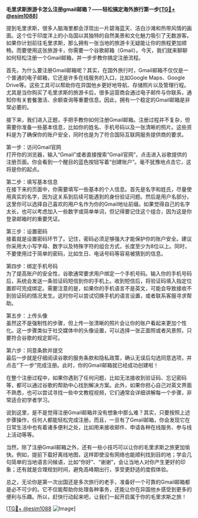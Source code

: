 **毛里求斯旅游卡怎么注册gmail邮箱？——轻松搞定海外旅行第一步[[TG💪+ @esim1088](https://t.me/s/esim1088)]**

提到毛里求斯，很多人脑海里都会浮现出一片碧海蓝天、洁白沙滩和热带风情的画面。这个位于印度洋上的小岛国以其独特的自然美景和文化魅力吸引了无数游客。如果你计划前往毛里求斯，那么拥有一张当地的旅游卡无疑能让你的旅程更加顺畅。而要使用这张旅游卡，你需要一个谷歌邮箱（Gmail）。今天，我们就来聊聊如何轻松注册一个Gmail邮箱，并一步步教你搞定注册流程。

首先，为什么要注册Gmail邮箱呢？其实，在国外旅行时，Gmail邮箱不仅仅是一个普通的电子邮箱，它还是许多在线服务的入口，比如Google Maps、Google Drive等。这些工具可以帮助你在异国他乡更好地导航、存储照片以及管理行程。尤其是当你购买了毛里求斯的旅游卡后，很多运营商会通过电子邮件与你联系，通知你有关套餐激活、余额查询等重要信息。因此，拥有一个稳定的Gmail邮箱是非常必要的。

接下来，我们进入正题，手把手教你如何注册Gmail邮箱。注册过程并不复杂，但需要你准备一些基本信息，比如你的姓名、手机号码以及一张清晰的照片。这些资料是为了确保你的账户安全，同时也是为了符合国际互联网服务提供商的要求。

第一步：访问Gmail官网  
打开你的浏览器，输入“Gmail”或者直接搜索“Gmail官网”，点击进入谷歌提供的注册页面。你会看到一个醒目的蓝色按钮写着“创建账户”。毫不犹豫地点击它，这将是你的起点。

第二步：填写基本信息  
在接下来的页面中，你需要填写一些基本的个人信息。首先是名字和姓氏，尽量使用真实的名字，因为这关系到后续可能遇到的身份验证问题。然后是用户名部分，这里你可以选择自己喜欢的用户名作为你的Gmail地址前缀。如果觉得自己的名字太长，也可以考虑加入一些数字或简单单词，但记得要记住这个组合，因为这是你登录邮箱时的重要凭证。

第三步：设置密码  
接着就是设置密码环节了。记住，密码必须足够强大才能保护你的账户安全。建议你采用大小写字母、数字以及特殊字符的组合方式，长度至少为8位以上。同时，不要使用过于简单的密码，比如生日、电话号码等容易被猜到的信息。

第四步：绑定手机号码  
为了提高账户的安全性，谷歌通常要求用户绑定一个手机号码。输入你的手机号码后，系统会发送一条验证码短信到你的手机上。收到短信后，将验证码填入指定位置即可完成绑定。需要注意的是，如果你的手机语言不是英文，可能会导致接收不到验证码的情况发生。这时你可以尝试切换手机的语言设置，或者联系客服寻求帮助。

第五步：上传头像  
虽然这不是强制性的步骤，但上传一张清晰的照片会让你的账户看起来更加个性化。这一步骤类似于社交媒体中的头像设置，可以选择一张正面照或者风景照，只要符合谷歌的规定即可。

第六步：同意条款并提交  
最后一步就是仔细阅读谷歌的服务条款和隐私政策，确认无误后勾选同意选项，并点击“下一步”完成注册。此时，你的Gmail邮箱就已经成功创建啦！

在整个注册过程中，如果你遇到了任何问题，比如无法接收到验证码、忘记密码等，都可以通过谷歌的帮助中心找到解决方案。此外，如果你担心自己对英文界面不熟悉，也可以尝试寻找一些中文教程视频，它们通常会详细讲解每一个步骤，非常适合初学者学习。

说到这里，是不是觉得注册Gmail邮箱并没有想象中那么难？其实，只要按照上述步骤操作，任何人都能轻松完成注册。而且，一旦有了Gmail邮箱，你会发现它在日常生活中也有着诸多便利之处，比如用来接收邮件、申请各种在线服务、参与线上活动等等。

当然，除了注册Gmail邮箱之外，还有一些小技巧可以让你的毛里求斯之旅更加愉快。例如，提前下载好离线地图，这样即使没有网络也能顺利找到目的地；学会几句简单的当地语言问候语，比如“你好”、“谢谢”，会让当地人对你产生更好的印象；还有就是合理规划时间，避免高峰期出行，享受更舒适的度假体验。

总之，无论你是第一次出国还是多次旅行的老手，准备好一个可靠的Gmail邮箱都是必不可少的。它不仅能帮助你处理各种事务，还能让你在异国他乡感受到更多的便利与乐趣。所以，赶快行动起来吧，让我们一起开启属于你的毛里求斯之旅！

[[TG💪+ @esim1088](https://t.me/s/esim1088) ![Image](https://i.postimg.cc/4NQfJmqS/Snipaste-2025-05-13-00-14-12.png)]